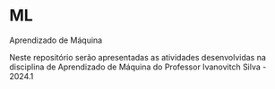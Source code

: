 # ML
Aprendizado de Máquina

Neste repositório serão apresentadas as atividades desenvolvidas na disciplina de Aprendizado de Máquina do Professor Ivanovitch Silva - 2024.1
